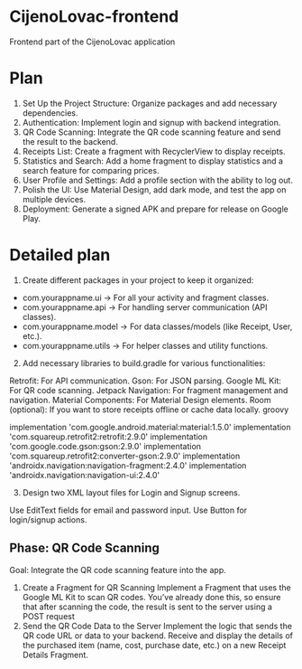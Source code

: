 # CijenoLovac-frontend
Frontend part of the CijenoLovac application

# Plan

1. Set Up the Project Structure: Organize packages and add necessary dependencies.
2. Authentication: Implement login and signup with backend integration.
3. QR Code Scanning: Integrate the QR code scanning feature and send the result to the backend.
4. Receipts List: Create a fragment with RecyclerView to display receipts.
5. Statistics and Search: Add a home fragment to display statistics and a search feature for comparing prices.
6. User Profile and Settings: Add a profile section with the ability to log out.
7. Polish the UI: Use Material Design, add dark mode, and test the app on multiple devices.
8. Deployment: Generate a signed APK and prepare for release on Google Play.

# Detailed plan
1. Create different packages in your project to keep it organized:

- com.yourappname.ui → For all your activity and fragment classes.
- com.yourappname.api → For handling server communication (API classes).
- com.yourappname.model → For data classes/models (like Receipt, User, etc.).
- com.yourappname.utils → For helper classes and utility functions.


2. Add necessary libraries to build.gradle for various functionalities:

Retrofit: For API communication.
Gson: For JSON parsing.
Google ML Kit: For QR code scanning.
Jetpack Navigation: For fragment management and navigation.
Material Components: For Material Design elements.
Room (optional): If you want to store receipts offline or cache data locally.
groovy


implementation 'com.google.android.material:material:1.5.0'
implementation 'com.squareup.retrofit2:retrofit:2.9.0'
implementation 'com.google.code.gson:gson:2.9.0'
implementation 'com.squareup.retrofit2:converter-gson:2.9.0'
implementation 'androidx.navigation:navigation-fragment:2.4.0'
implementation 'androidx.navigation:navigation-ui:2.4.0'

3. Design two XML layout files for Login and Signup screens.

Use EditText fields for email and password input.
Use Button for login/signup actions.


## Phase: QR Code Scanning
Goal: Integrate the QR code scanning feature into the app.

1. Create a Fragment for QR Scanning
Implement a Fragment that uses the Google ML Kit to scan QR codes.
You’ve already done this, so ensure that after scanning the code, the result is sent to the server using a POST request
2. Send the QR Code Data to the Server
Implement the logic that sends the QR code URL or data to your backend.
Receive and display the details of the purchased item (name, cost, purchase date, etc.) on a new Receipt Details Fragment.
